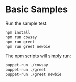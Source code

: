 # Basic Samples

Run the sample test:

```sh
npm install
npm run cowsay
npm run greet
npm run greet newbie
```

The npm scripts will simply run:

```sh
puppet-run ./cowsay
puppet-run ./greet
puppet-run ./greet newbie
```
